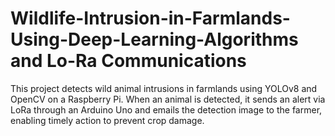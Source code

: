 # Wildlife-Intrusion-in-Farmlands-Using-Deep-Learning-Algorithms and Lo-Ra Communications
This project detects wild animal intrusions in farmlands using YOLOv8 and OpenCV on a Raspberry Pi. When an animal is detected, it sends an alert via LoRa through an Arduino Uno and emails the detection image to the farmer, enabling timely action to prevent crop damage.

